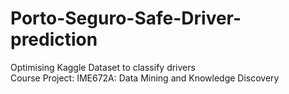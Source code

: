 # Porto-Seguro-Safe-Driver-prediction
Optimising Kaggle Dataset to classify drivers
<br>Course Project: IME672A: Data Mining and Knowledge Discovery
</br>
